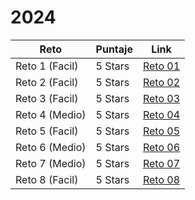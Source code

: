 # 2024

| Reto | Puntaje | Link |
|---|---|---|
|Reto 1 (Facil)| 5 Stars |[Reto 01](https://github.com/SantiMenendez19/adventjs/tree/main/2024/challenge01)|
|Reto 2 (Facil)| 5 Stars |[Reto 02](https://github.com/SantiMenendez19/adventjs/tree/main/2024/challenge02)|
|Reto 3 (Facil)| 5 Stars |[Reto 03](https://github.com/SantiMenendez19/adventjs/tree/main/2024/challenge03)|
|Reto 4 (Medio)| 5 Stars |[Reto 04](https://github.com/SantiMenendez19/adventjs/tree/main/2024/challenge04)|
|Reto 5 (Facil)| 5 Stars |[Reto 05](https://github.com/SantiMenendez19/adventjs/tree/main/2024/challenge05)|
|Reto 6 (Medio)| 5 Stars |[Reto 06](https://github.com/SantiMenendez19/adventjs/tree/main/2024/challenge06)|
|Reto 7 (Medio)| 5 Stars |[Reto 07](https://github.com/SantiMenendez19/adventjs/tree/main/2024/challenge07)|
|Reto 8 (Facil)| 5 Stars |[Reto 08](https://github.com/SantiMenendez19/adventjs/tree/main/2024/challenge08)|
